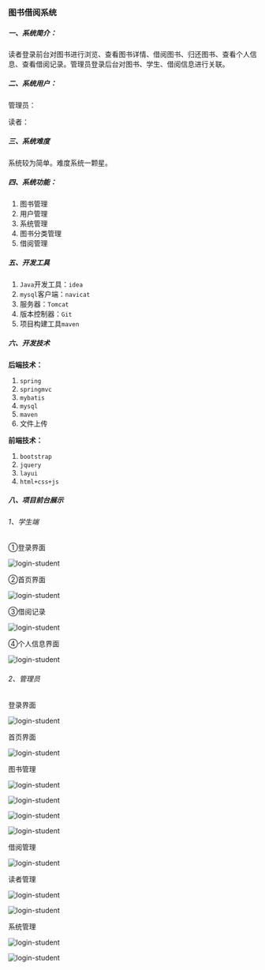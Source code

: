 ### 图书借阅系统

##### 一、系统简介：

读者登录前台对图书进行浏览、查看图书详情、借阅图书、归还图书、查看个人信息、查看借阅记录。管理员登录后台对图书、学生、借阅信息进行关联。

##### 二、系统用户：

管理员：

读者：

##### 三、系统难度

系统较为简单。难度系统一颗星。

##### 四、系统功能：

1. 图书管理
2. 用户管理
3. 系统管理
4. 图书分类管理
5. 借阅管理

##### 五、开发工具

1. `Java`开发工具：`idea`
2. `mysql`客户端：`navicat`
3. 服务器：`Tomcat`
4. 版本控制器：`Git`
5. 项目构建工具`maven`

##### 六、开发技术

**后端技术：**

1. `spring`
2. `springmvc`
3. `mybatis`
4. `mysql`
5. `maven`
6. 文件上传

**前端技术：**

1. `bootstrap`
2. `jquery`
3. `layui`
4. `html+css+js`

##### 八、项目前台展示

###### 1、学生端

①登录界面

![login-student](https://github.com/gzk0/book-ssm/blob/main/image/login-student.png)

②首页界面

![login-student](https://github.com/gzk0/book-ssm/blob/main/image/home.png)

③借阅记录

![login-student](https://github.com/gzk0/book-ssm/blob/main/image/borrow-record.png)

④个人信息界面

![login-student](https://github.com/gzk0/book-ssm/blob/main/image/userinfo.png)

###### 2、管理员

登录界面

![login-student](https://github.com/gzk0/book-ssm/blob/main/image/login-admin.png)

首页界面

![login-student](https://github.com/gzk0/book-ssm/blob/main/image/home-admin.png)

图书管理

![login-student](https://github.com/gzk0/book-ssm/blob/main/image/allbook.png)

![login-student](https://github.com/gzk0/book-ssm/blob/main/image/upbook.png)

![login-student](https://github.com/gzk0/book-ssm/blob/main/image/downbook.png)

![login-student](https://github.com/gzk0/book-ssm/blob/main/image/searchbook.pngg)

借阅管理

![login-student](https://github.com/gzk0/book-ssm/blob/main/image/borrow-record-admin.png)

读者管理

![login-student](https://github.com/gzk0/book-ssm/blob/main/image/alluser.png)

![login-student](https://github.com/gzk0/book-ssm/blob/main/image/searchuser.png)

系统管理

![login-student](image\https://github.com/gzk0/book-ssm/blob/main/image/alladmin.png)

![login-student](https://github.com/gzk0/book-ssm/blob/main/image/addadmin.png)

